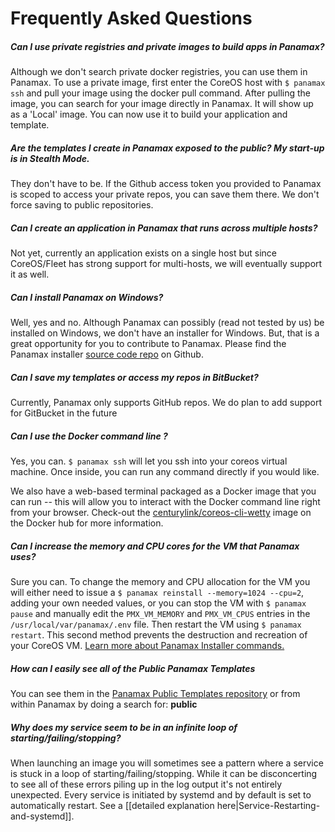 # Frequently Asked Questions

##### Can I use private registries and private images to build apps in Panamax?

Although we don't search private docker registries, you can use them in Panamax. To use a private image, first enter the CoreOS host with `$ panamax ssh` and pull your image using the docker pull command. After pulling the image, you can search for your image directly in Panamax. It will show up as a 'Local' image. You can now use it to build your application and template.

##### Are the templates I create in Panamax exposed to the public? My start-up is in Stealth Mode. 

They don't have to be. If the Github access token you provided to Panamax is scoped to access your private repos, you can save them there. We don't force saving to public repositories.

##### Can I create an application in Panamax that runs across multiple hosts? 

Not yet, currently an application exists on a single host but since CoreOS/Fleet has strong support for multi-hosts, we will eventually support it as well. 

##### Can I install Panamax on Windows?

Well, yes and no. Although Panamax can possibly (read not tested by us) be installed on Windows, we don't have an installer for Windows. But, that is a great opportunity for you to contribute to Panamax. Please find the Panamax installer [source code repo](https://github.com/CenturyLinkLabs/panamax-coreos) on Github.

##### Can I save my templates or access my repos in BitBucket?

Currently, Panamax only supports GitHub repos. We do plan to add support for GitBucket in the future

##### Can I use the Docker command line ? 

Yes, you can. `$ panamax ssh` will let you ssh into your coreos virtual machine. Once inside, you can run any command directly if you would like. 

We also have a web-based terminal packaged as a Docker image that you can run -- this will allow you to interact with the Docker command line right from your browser. Check-out the [centurylink/coreos-cli-wetty](https://registry.hub.docker.com/u/centurylink/coreos-cli-wetty/) image on the Docker hub for more information.

##### Can I increase the memory and CPU cores for the VM that Panamax uses?

Sure you can. To change the memory and CPU allocation for the VM you will either need to issue a `$ panamax reinstall --memory=1024 --cpu=2`, adding your own needed values, or you can stop the VM with `$ panamax pause` and manually edit the `PMX_VM_MEMORY` and `PMX_VM_CPUS` entries in the `/usr/local/var/panamax/.env` file. Then restart the VM using `$ panamax restart`. This second method prevents the destruction and recreation of your CoreOS VM. [Learn more about Panamax Installer commands.](https://github.com/CenturyLinkLabs/panamax-ui/wiki/Panamax-Installer-Commands)

##### How can I easily see all of the Public Panamax Templates

You can see them in the [Panamax Public Templates repository](https://github.com/CenturyLinkLabs/panamax-public-templates) or from within Panamax by doing a search for: **public**

##### Why does my service seem to be in an infinite loop of starting/failing/stopping?

When launching an image you will sometimes see a pattern where a service is stuck in a loop of starting/failing/stopping. While it can be disconcerting to see all of these errors piling up in the log output it's not entirely unexpected. Every service is initiated by systemd and by default is set to automatically restart.  See a [[detailed explanation here|Service-Restarting-and-systemd]]. 